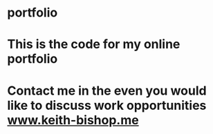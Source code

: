 # portfolio
# This is the code for my online portfolio

# Contact me in the even you would like to discuss work opportunities www.keith-bishop.me
